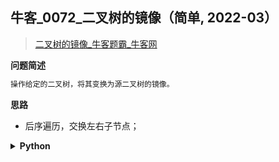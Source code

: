 ## 牛客_0072_二叉树的镜像（简单, 2022-03）
<!--info
tags: [二叉树]
source: 牛客
level: 简单
number: '0072'
name: 二叉树的镜像
companies: []
-->

> [二叉树的镜像_牛客题霸_牛客网](https://www.nowcoder.com/practice/a9d0ecbacef9410ca97463e4a5c83be7)

<summary><b>问题简述</b></summary>

```txt
操作给定的二叉树，将其变换为源二叉树的镜像。
```

<!-- 
<details><summary><b>详细描述</b></summary>

```txt
```

</details>
-->


<!-- <div align="center"><img src="../../../_assets/xxx.png" height="300" /></div> -->

<summary><b>思路</b></summary>

- 后序遍历，交换左右子节点；

<details><summary><b>Python</b></summary>

```python
class Solution:
    def Mirror(self , pRoot: TreeNode) -> TreeNode:
        
        def dfs(x):
            if not x: return None
            x.right, x.left = dfs(x.left), dfs(x.right)
            return x
        
        return dfs(pRoot)
```

</details>

